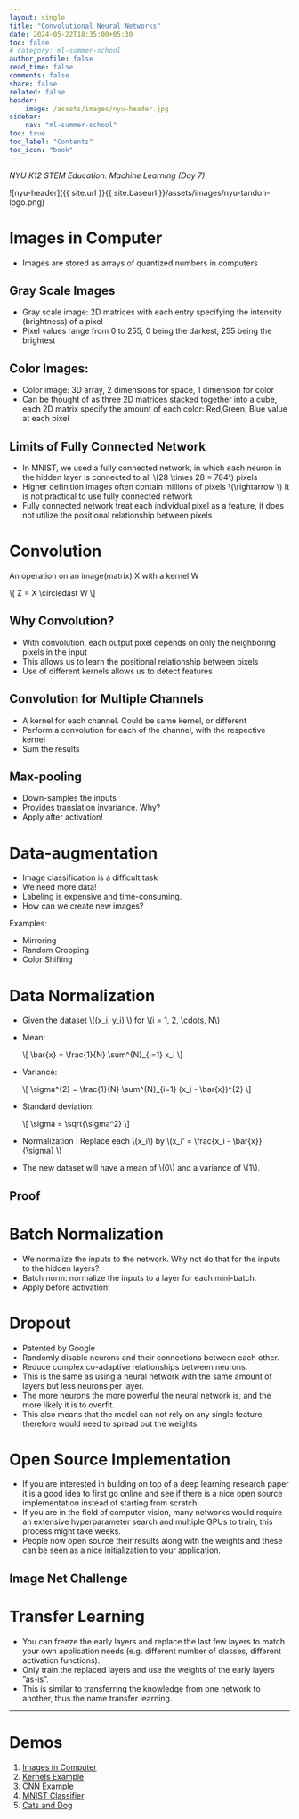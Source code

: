 ```yaml
---
layout: single
title: "Convolutional Neural Networks"
date: 2024-05-22T18:35:00+05:30
toc: false
# category: ml-summer-school
author_profile: false
read_time: false
comments: false
share: false
related: false
header:
    image: /assets/images/nyu-header.jpg
sidebar:
    nav: "ml-summer-school"
toc: true
toc_label: "Contents"
toc_icon: "book"
---
```

*NYU K12 STEM Education: Machine Learning (Day 7)*

![nyu-header]({{ site.url }}{{ site.baseurl }}/assets/images/nyu-tandon-logo.png)

# Images in Computer
- Images are stored as arrays of quantized numbers in computers

## Gray Scale Images
- Gray scale image: 2D matrices with each entry specifying the intensity (brightness) of a pixel
- Pixel values range from 0 to 255, 0 being the darkest, 255 being the brightest

## Color Images:
- Color image: 3D array, 2 dimensions for space, 1 dimension for color
- Can be thought of as three 2D matrices stacked together into a cube, each 2D matrix specify the amount of each color: Red,Green, Blue value at each pixel

## Limits of Fully Connected Network
- In MNIST, we used a fully connected network, in which each neuron in the hidden layer is connected to all \\(28 \times 28 = 784\\) pixels
- Higher definition images often contain millions of pixels \\(\rightarrow \\) It is not practical to use fully connected network
- Fully connected network treat each individual pixel as a feature, it does not utilize the positional relationship between pixels

# Convolution
An operation on an image(matrix) X with a kernel W

\\[
    Z = X \circledast W
\\]

## Why Convolution?
- With convolution, each output pixel depends on only the neighboring pixels in the input
- This allows us to learn the positional relationship between pixels
- Use of different kernels allows us to detect features

## Convolution for Multiple Channels
- A kernel for each channel. Could be same kernel, or different
- Perform a convolution for each of the channel, with the respective kernel
- Sum the results

## Max-pooling
- Down-samples the inputs
- Provides translation invariance. Why? 
- Apply after activation!

# Data-augmentation
- Image classification is a difficult task
- We need more data!
- Labeling is expensive and time-consuming. 
- How can we create new images?

Examples: 
- Mirroring
- Random Cropping
- Color Shifting

# Data Normalization
- Given the dataset \\((x_i, y_i) \\) for \\(i = 1, 2, \cdots, N\\)
- Mean: 

    \\[
        \bar{x} = \frac{1}{N} \sum^{N}_{i=1} x_i
    \\]
- Variance:
    
    \\[
        \sigma^{2} = \frac{1}{N} \sum^{N}_{i=1} (x_i - \bar{x})^{2}
    \\]
- Standard deviation:
    
    \\[
        \sigma = \sqrt{\sigma^2}
    \\]
- Normalization : Replace each \\(x_i\\) by \\(x_i' = \frac{x_i - \bar{x}}{\sigma} \\)
- The new dataset will have a mean of \\(0\\) and a variance of \\(1\\).

## Proof

# Batch Normalization
- We normalize the inputs to the network. Why not do that for the inputs to the hidden layers?
- Batch norm: normalize the inputs to a layer for each mini-batch.
- Apply before activation!

# Dropout
- Patented by Google
- Randomly disable neurons and their connections between each other.
- Reduce complex co-adaptive relationships between neurons.
- This is the same as using a neural network with the same amount of layers but less neurons per layer.
- The more neurons the more powerful the neural network is, and the more likely it is to overfit.
- This also means that the model can not rely on any single feature, therefore would need to spread out the weights.

# Open Source Implementation
- If you are interested in building on top of a deep learning research paper it is a good idea to first go online and see if there is a nice open source implementation instead of starting from scratch.
- If you are in the field of computer vision, many networks would require an extensive hyperparameter search and multiple GPUs to train, this process might take weeks.
- People now open source their results along with the weights and these can be seen as a nice initialization to your application.

## Image Net Challenge

# Transfer Learning
- You can freeze the early layers and replace the last few layers to match your own application needs (e.g. different number of classes, different activation functions).
- Only train the replaced layers and use the weights of the early layers ”as-is”.
- This is similar to transferring the knowledge from one network to another, thus the name transfer learning.

---

# Demos
1. [Images in Computer](https://github.com/rugvedmhatre/NYU-ML-2024-Session-1/blob/main/day7/Images_In_Computer_Demo.ipynb)
2. [Kernels Example](https://github.com/rugvedmhatre/NYU-ML-2024-Session-1/blob/main/day7/Kernels_Demo.ipynb)
3. [CNN Example](https://github.com/rugvedmhatre/NYU-ML-2024-Session-1/blob/main/day7/cnn_example.ipynb)
4. [MNIST Classifier](https://github.com/rugvedmhatre/NYU-ML-2024-Session-1/blob/main/day7/demo_MNIST.ipynb)
5. [Cats and Dog](https://github.com/rugvedmhatre/NYU-ML-2024-Session-1/blob/main/day7/lab_transfer_learning_dog_cat.ipynb)
